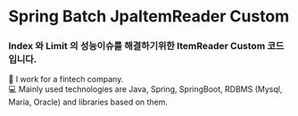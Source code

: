 # Spring Batch JpaItemReader Custom
###  Index 와 Limit 의 성능이슈를 해결하기위한 ItemReader Custom 코드입니다.
<!--
**pjm6401/pjm6401** is a ✨ _special_ ✨ repository because its `README.md` (this file) appears on your GitHub profile.

Here are some ideas to get you started:

- 🔭 I’m currently working on ...
- 🌱 I’m currently learning ...
- 👯 I’m looking to collaborate on ...
- 🤔 I’m looking for help with ...
- 💬 Ask me about ...
- 📫 How to reach me: ...
- 😄 Pronouns: ...
- ⚡ Fun fact: ...
-->
🔭 I work for a fintech company.   
💻 Mainly used technologies are Java, Spring, SpringBoot, RDBMS (Mysql, Maria, Oracle) and libraries based on them.   
